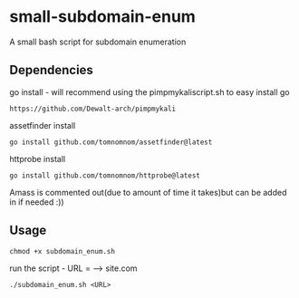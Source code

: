 # small-subdomain-enum
A small bash script for subdomain enumeration 

## Dependencies
go install - will recommend using the pimpmykaliscript.sh to easy install go
```
https://github.com/Dewalt-arch/pimpmykali
```

assetfinder install
```
go install github.com/tomnomnom/assetfinder@latest
```
httprobe install
```
go install github.com/tomnomnom/httprobe@latest
```

Amass is commented out(due to amount of time it takes)but can be added in if needed :))

## Usage
```
chmod +x subdomain_enum.sh
```
run the script - URL = --> site.com
```
./subdomain_enum.sh <URL> 
```

